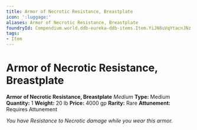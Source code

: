 ```yaml
---
title: Armor of Necrotic Resistance, Breastplate
icon: ':luggage:'
aliases: Armor of Necrotic Resistance, Breastplate
foundryId: Compendium.world.ddb-eureka-ddb-items.Item.YiJN8uVqYtacnJNz
tags:
- Item
---
```


# Armor of Necrotic Resistance, Breastplate

**Armor of Necrotic Resistance, Breastplate**
_Medium_
**Type:** Medium
**Quantity:** 1
**Weight:** 20 lb
**Price:** 4000 gp
**Rarity:** Rare
**Attunement:** Requires Attunement

*You have Resistance to Necrotic damage while you wear this armor.*